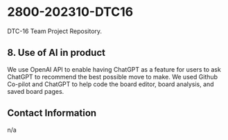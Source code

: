# 2800-202310-DTC16
DTC-16 Team Project Repository.






## 8. Use of AI in product

We use OpenAI API to enable having ChatGPT as a feature for users to ask ChatGPT to recommend the best possible move to make. 
We used Github Co-pilot and ChatGPT to help code the board editor, board analysis, and saved board pages.


## Contact Information
n/a
